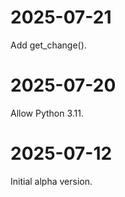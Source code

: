 # 2025-07-21

Add get_change().

# 2025-07-20

Allow Python 3.11.

# 2025-07-12

Initial alpha version.

